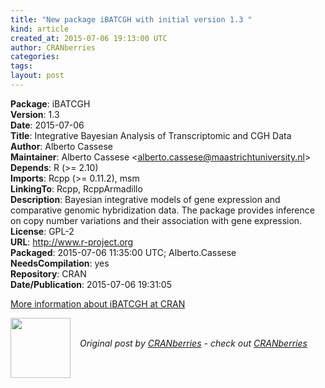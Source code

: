 ```yaml
---
title: "New package iBATCGH with initial version 1.3 "
kind: article
created_at: 2015-07-06 19:13:00 UTC
author: CRANberries
categories: 
tags: 
layout: post
---
```

<strong>Package</strong>: iBATCGH<br>
<strong>Version</strong>: 1.3<br>
<strong>Date</strong>: 2015-07-06<br>
<strong>Title</strong>: Integrative Bayesian Analysis of Transcriptomic and CGH Data<br>
<strong>Author</strong>: Alberto Cassese<br>
<strong>Maintainer</strong>: Alberto Cassese &lt;alberto.cassese@maastrichtuniversity.nl&gt;<br>
<strong>Depends</strong>: R (&gt;= 2.10)<br>
<strong>Imports</strong>: Rcpp (&gt;= 0.11.2), msm<br>
<strong>LinkingTo</strong>: Rcpp, RcppArmadillo<br>
<strong>Description</strong>: Bayesian integrative models of gene expression and comparative genomic hybridization data. The package provides inference on copy number variations and their association with gene expression.<br>
<strong>License</strong>: GPL-2<br>
<strong>URL</strong>: http://www.r-project.org<br>
<strong>Packaged</strong>: 2015-07-06 11:35:00 UTC; Alberto.Cassese<br>
<strong>NeedsCompilation</strong>: yes<br>
<strong>Repository</strong>: CRAN<br>
<strong>Date/Publication</strong>: 2015-07-06 19:31:05<br>

<p>
<a href="http://cran.r-project.org/web/packages/iBATCGH/index.html">More information about iBATCGH at CRAN</a><div class="author">
  <img src="" style="width: 96px; height: 96;">
  <span style="position: absolute; padding: 32px 15px;">
    <i>Original post by <a href="http://twitter.com/">CRANberries</a> - check out <a href="http://dirk.eddelbuettel.com/cranberries">CRANberries   </a></i>
  </span>
</div>
